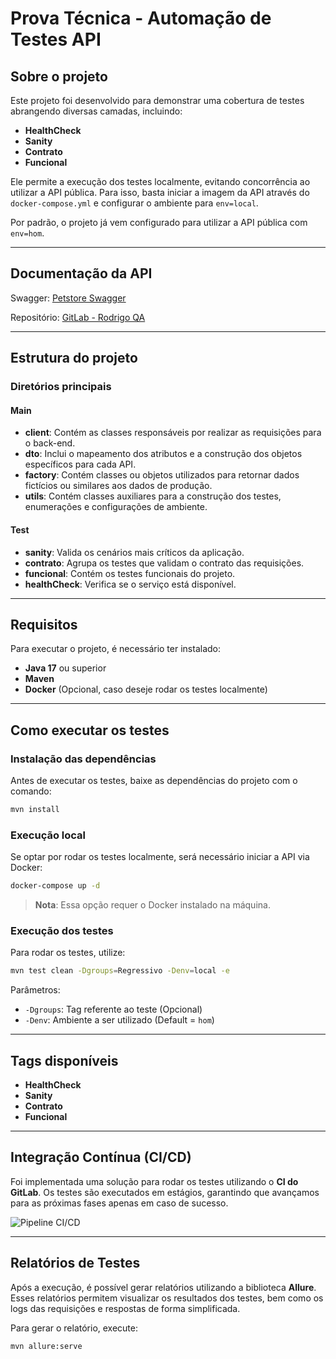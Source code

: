 # Prova Técnica - Automação de Testes API

## Sobre o projeto

Este projeto foi desenvolvido para demonstrar uma cobertura de testes abrangendo diversas camadas, incluindo:
- **HealthCheck**
- **Sanity**
- **Contrato**
- **Funcional**

Ele permite a execução dos testes localmente, evitando concorrência ao utilizar a API pública. Para isso, basta iniciar a imagem da API através do `docker-compose.yml` e configurar o ambiente para `env=local`.

Por padrão, o projeto já vem configurado para utilizar a API pública com `env=hom`.

---
## Documentação da API

Swagger: [Petstore Swagger](https://petstore.swagger.io/)

Repositório: [GitLab - Rodrigo QA](https://gitlab.com/rodrigo.qa/outsera-automation-api-test)

---
## Estrutura do projeto

### Diretórios principais

#### **Main**
- **client**: Contém as classes responsáveis por realizar as requisições para o back-end.
- **dto**: Inclui o mapeamento dos atributos e a construção dos objetos específicos para cada API.
- **factory**: Contém classes ou objetos utilizados para retornar dados fictícios ou similares aos dados de produção.
- **utils**: Contém classes auxiliares para a construção dos testes, enumerações e configurações de ambiente.

#### **Test**
- **sanity**: Valida os cenários mais críticos da aplicação.
- **contrato**: Agrupa os testes que validam o contrato das requisições.
- **funcional**: Contém os testes funcionais do projeto.
- **healthCheck**: Verifica se o serviço está disponível.

---
## Requisitos

Para executar o projeto, é necessário ter instalado:
- **Java 17** ou superior
- **Maven**
- **Docker** (Opcional, caso deseje rodar os testes localmente)

---
## Como executar os testes

### Instalação das dependências

Antes de executar os testes, baixe as dependências do projeto com o comando:
```sh
mvn install
```

### Execução local

Se optar por rodar os testes localmente, será necessário iniciar a API via Docker:
```sh
docker-compose up -d
```
> **Nota**: Essa opção requer o Docker instalado na máquina.

### Execução dos testes

Para rodar os testes, utilize:
```sh
mvn test clean -Dgroups=Regressivo -Denv=local -e
```
Parâmetros:
- `-Dgroups`: Tag referente ao teste (Opcional)
- `-Denv`: Ambiente a ser utilizado (Default = `hom`)

---
## Tags disponíveis

- **HealthCheck**
- **Sanity**
- **Contrato**
- **Funcional**

---
## Integração Contínua (CI/CD)

Foi implementada uma solução para rodar os testes utilizando o **CI do GitLab**. Os testes são executados em estágios, garantindo que avançamos para as próximas fases apenas em caso de sucesso.

![Pipeline CI/CD](img_1.png)

---
## Relatórios de Testes

Após a execução, é possível gerar relatórios utilizando a biblioteca **Allure**. Esses relatórios permitem visualizar os resultados dos testes, bem como os logs das requisições e respostas de forma simplificada.

Para gerar o relatório, execute:
```sh
mvn allure:serve